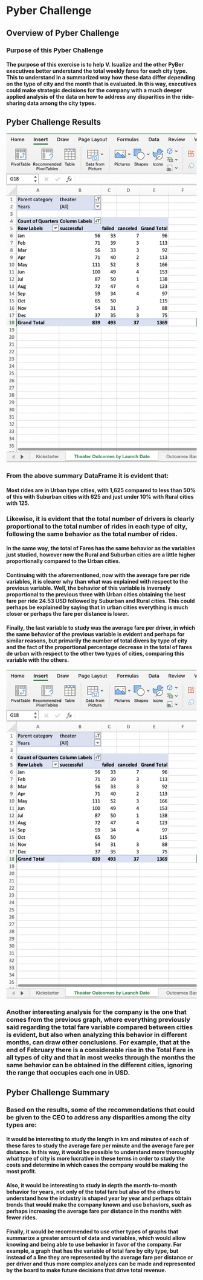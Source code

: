 # Pyber Challenge

## Overview of Pyber Challenge

### Purpose of this Pyber Challenge

#### The purpose of this exercise is to help V. Isualize and the other PyBer executives better understand the total weekly fares for each city type. This to understand in a summarized way how these data differ depending on the type of city and the month that is evaluated. In this way, executives could make strategic decisions for the company with a much deeper applied analysis of the data on how to address any disparities in the ride-sharing data among the city types.

## Pyber Challenge Results

![1.1](https://raw.githubusercontent.com/jjgomezg17/kickstarter-analysis/main/resources/images/1.1.png)

### From the above summary DataFrame it is evident that:

#### Most rides are in Urban type cities, with 1,625 compared to less than 50% of this with Suburban cities with 625 and just under 10% with Rural cities with 125.

### Likewise, it is evident that the total number of drivers is clearly proportional to the total number of rides in each type of city, following the same behavior as the total number of rides.

#### In the same way, the total of Fares has the same behavior as the variables just studied, however now the Rural and Suburban cities are a little higher proportionally compared to the Urban cities.

#### Continuing with the aforementioned, now with the average fare per ride variables, it is clearer why than what was explained with respect to the previous variable. Well, the behavior of this variable is inversely proportional to the previous three with Urban cities obtaining the best fare per ride 24.53 USD followed by Suburban and Rural cities. This could perhaps be explained by saying that in urban cities everything is much closer or perhaps the fare per distance is lower.

#### Finally, the last variable to study was the average fare per driver, in which the same behavior of the previous variable is evident and perhaps for similar reasons, but primarily the number of total divers by type of city and the fact of the proportional percentage decrease in the total of fares de urban with respect to the other two types of cities, comparing this variable with the others.

![1.1](https://raw.githubusercontent.com/jjgomezg17/kickstarter-analysis/main/resources/images/1.1.png)

### Another interesting analysis for the company is the one that comes from the previous graph, where everything previously said regarding the total fare variable compared between cities is evident, but also when analyzing this behavior in different months, can draw other conclusions. For example, that at the end of February there is a considerable rise in the Total Fare in all types of city and that in most weeks through the months the same behavior can be obtained in the different cities, ignoring the range that occupies each one in USD.

## Pyber Challenge Summary

### Based on the results, some of the recommendations that could be given to the CEO to address any disparities among the city types are:

#### It would be interesting to study the length in km and minutes of each of these fares to study the average fare per minute and the average fare per distance. In this way, it would be possible to understand more thoroughly what type of city is more lucrative in these terms in order to study the costs and determine in which cases the company would be making the most profit.

#### Also, it would be interesting to study in depth the month-to-month behavior for years, not only of the total fare but also of the others to understand how the industry is shaped year by year and perhaps obtain trends that would make the company known and use behaviors, such as perhaps increasing the average fare per distance in the months with fewer rides.

#### Finally, it would be recommended to use other types of graphs that summarize a greater amount of data and variables, which would allow knowing and being able to use behavior in favor of the company. For example, a graph that has the variable of total fare by city type, but instead of a line they are represented by the average fare per distance or per driver and thus more complex analyzes can be made and represented by the board to make future decisions that drive total revenue.
